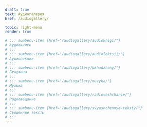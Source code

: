 ```yaml
---
draft: true
text: Аудиогалерея
href: /audiogallery/

topic: right-menu
render: true

# ::: sumbenu-item {href="/audiogallery/audioknigi/"}
# Аудиокниги
# :::
# ::: sumbenu-item {href="/audiogallery/audiolektsii/"}
# Аудиолекции
# :::
# ::: sumbenu-item {href="/audiogallery/bkhadzhany/"}
# Бхаджаны
# :::
# ::: sumbenu-item {href="/audiogallery/muzyka/"}
# Музыка
# :::
# ::: sumbenu-item {href="/audiogallery/radioveshchanie/"}
# Радиовещание
# :::
# ::: sumbenu-item {href="/audiogallery/svyashchennye-teksty/"}
# Священные тексты
# :::
---
```

